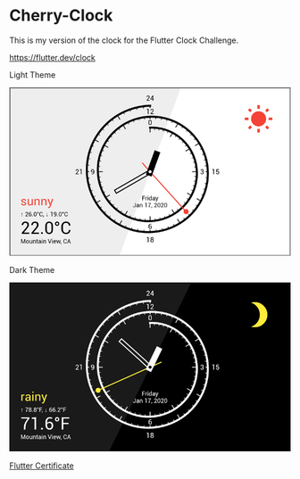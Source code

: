 # Cherry-Clock

This is my version of the clock for the Flutter Clock Challenge.

https://flutter.dev/clock

Light Theme

![Dark Theme](images/Cherry-Clock-Light.png)

Dark Theme

![Dark Theme](images/Cherry-Clock-Dark.png)


[Flutter Certificate](https://www.credential.net/23d50a60-2656-40cc-98df-f048b2bf77b1?key=56f0eb4e7de17e1be6dc3abc125514d4052d5751e9b61a8d5d562644333ad2f9)
